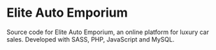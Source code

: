 # Elite Auto Emporium
Source code for Elite Auto Emporium, an online platform for luxury car sales. Developed with SASS, PHP, JavaScript and MySQL.
